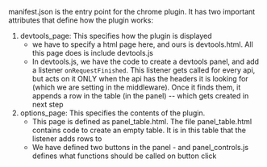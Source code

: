 manifest.json is the entry point for the chrome plugin.  It has two important attributes that define how the plugin works:
1. devtools_page:  This specifies how the plugin is displayed
    - we have to specify a html page here, and ours is devtools.html.  All this page does is include devtools.js
    - In devtools.js, we have the code to create a devtools panel, and add a listener `onRequestFinished`.  This 
    listener gets called for every api, but acts on it ONLY when the api has the headers it is looking for (which 
    we are setting in the middleware).  Once it finds them, it appends a row in the table (in the panel) -- which 
    gets created in next step
2. options_page: This specifies the contents of the plugin.  
    - This page is defined as panel_table.html.  The file
      panel_table.html contains code to create an empty table.  It is in this table that the listener adds rows to
    - We have defined two buttons in the panel - and panel_controls.js defines what functions should be called on
      button click

    
